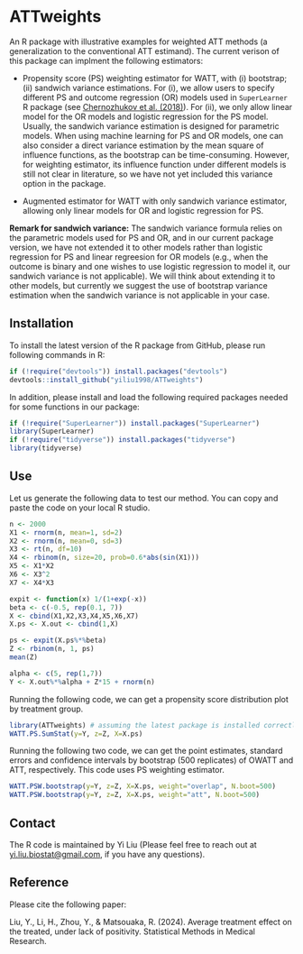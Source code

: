 # ATTweights
An R package with illustrative examples for weighted ATT methods (a generalization to the conventional ATT estimand). The current verison of this package can implment the following estimators: 

* Propensity score (PS) weighting estimator for WATT, with (i) bootstrap; (ii) sandwich variance estimations. For (i), we allow users to specify different PS and outcome regression (OR) models used in `SuperLearner` R package (see <a href="https://academic.oup.com/ectj/article/21/1/C1/5056401">Chernozhukov et al. (2018)</a>). For (ii), we only allow linear model for the OR models and logistic regression for the PS model. Usually, the sandwich variance estimation is designed for parametric models. When using machine learning for PS and OR models, one can also consider a direct variance estimation by the mean square of influence functions, as the bootstrap can be time-consuming. However, for weighting estimator, its influence function under different models is still not clear in literature, so we have not yet included this variance option in the package. 

* Augmented estimator for WATT with only sandwich variance estimator, allowing only linear models for OR and logistic regression for PS.

<strong>Remark for sandwich variance:</strong> The sandwich variance formula relies on the parametric models used for PS and OR, and in our current package version, we have not extended it to other models rather than logistic regression for PS and linear regreesion for OR models (e.g., when the outcome is binary and one wishes to use logistic regression to model it, our sandwich variance is not applicable). We will think about extending it to other models, but currently we suggest the use of bootstrap variance estimation when the sandwich variance is not applicable in your case. 

## Installation
To install the latest version of the R package from GitHub, please run following commands in R:

```r
if (!require("devtools")) install.packages("devtools")
devtools::install_github("yiliu1998/ATTweights")
```

In addition, please install and load the following required packages needed for some functions in our package:

```r
if (!require("SuperLearner")) install.packages("SuperLearner")
library(SuperLearner)
if (!require("tidyverse")) install.packages("tidyverse")
library(tidyverse)
```

## Use

Let us generate the following data to test our method. You can copy and paste the code on your local R studio. 

```r
n <- 2000
X1 <- rnorm(n, mean=1, sd=2)
X2 <- rnorm(n, mean=0, sd=3)
X3 <- rt(n, df=10)
X4 <- rbinom(n, size=20, prob=0.6*abs(sin(X1)))
X5 <- X1*X2
X6 <- X3^2
X7 <- X4*X3

expit <- function(x) 1/(1+exp(-x))
beta <- c(-0.5, rep(0.1, 7))
X <- cbind(X1,X2,X3,X4,X5,X6,X7)
X.ps <- X.out <- cbind(1,X)

ps <- expit(X.ps%*%beta)
Z <- rbinom(n, 1, ps)
mean(Z)

alpha <- c(5, rep(1,7))
Y <- X.out%*%alpha + Z*15 + rnorm(n)
```

Running the following code, we can get a propensity score distribution plot by treatment group. 

```r
library(ATTweights) # assuming the latest package is installed correctly
WATT.PS.SumStat(y=Y, z=Z, X=X.ps)
```

Running the following two code, we can get the point estimates, standard errors and confidence intervals by bootstrap (500 replicates) of OWATT and ATT, respectively. This code uses PS weighting estimator.  

```r
WATT.PSW.bootstrap(y=Y, z=Z, X=X.ps, weight="overlap", N.boot=500)
WATT.PSW.bootstrap(y=Y, z=Z, X=X.ps, weight="att", N.boot=500)
```

## Contact 
The R code is maintained by Yi Liu (Please feel free to reach out at  yi.liu.biostat@gmail.com, if you have any questions). 

## Reference
Please cite the following paper:

Liu, Y., Li, H., Zhou, Y., & Matsouaka, R. (2024). Average treatment effect on the treated, under lack of positivity. Statistical Methods in Medical Research. 
